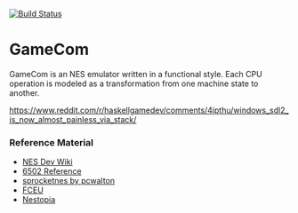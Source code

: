 [![Build Status](https://travis-ci.org/rkoeninger/GameCom.svg?branch=master)](https://travis-ci.org/rkoeninger/GameCom)

# GameCom

GameCom is an NES emulator written in a functional style. Each CPU operation is modeled as a transformation from one machine state to another.

https://www.reddit.com/r/haskellgamedev/comments/4jpthu/windows_sdl2_is_now_almost_painless_via_stack/

### Reference Material

  * [NES Dev Wiki](https://wiki.nesdev.com)
  * [6502 Reference](http://obelisk.me.uk/6502/reference.html)
  * [sprocketnes by pcwalton](https://github.com/pcwalton/sprocketnes)
  * [FCEU](https://sourceforge.net/p/fceultra/code/HEAD/tree/)
  * [Nestopia](https://sourceforge.net/projects/nestopia/)
